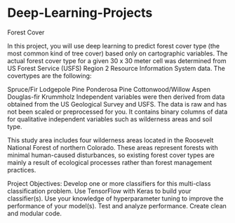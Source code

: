 # Deep-Learning-Projects

Forest Cover

In this project, you will use deep learning to predict forest cover type (the most common kind of tree cover) based only on cartographic variables. The actual forest cover type for a given 30 x 30 meter cell was determined from US Forest Service (USFS) Region 2 Resource Information System data. The covertypes are the following:

Spruce/Fir Lodgepole Pine Ponderosa Pine Cottonwood/Willow Aspen Douglas-fir Krummholz Independent variables were then derived from data obtained from the US Geological Survey and USFS. The data is raw and has not been scaled or preprocessed for you. It contains binary columns of data for qualitative independent variables such as wilderness areas and soil type.

This study area includes four wilderness areas located in the Roosevelt National Forest of northern Colorado. These areas represent forests with minimal human-caused disturbances, so existing forest cover types are mainly a result of ecological processes rather than forest management practices.

Project Objectives: Develop one or more classifiers for this multi-class classification problem. Use TensorFlow with Keras to build your classifier(s). Use your knowledge of hyperparameter tuning to improve the performance of your model(s). Test and analyze performance. Create clean and modular code.
